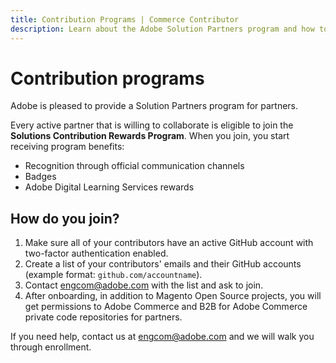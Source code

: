 ```yaml
---
title: Contribution Programs | Commerce Contributor
description: Learn about the Adobe Solution Partners program and how to join.
---
```


# Contribution programs

Adobe is pleased to provide a Solution Partners program for partners.

Every active partner that is willing to collaborate is eligible to join the **Solutions Contribution Rewards Program**.
When you join, you start receiving program benefits:

-  Recognition through official communication channels
-  Badges
-  Adobe Digital Learning Services rewards

## How do you join?

1. Make sure all of your contributors have an active GitHub account with two-factor authentication enabled.
1. Create a list of your contributors' emails and their GitHub accounts (example format: `github.com/accountname`).
1. Contact [engcom@adobe.com](engcom@adobe.com) with the list and ask to join.
1. After onboarding, in addition to Magento Open Source projects, you will get permissions to Adobe Commerce and B2B for Adobe Commerce private code repositories for partners.

If you need help, contact us at [engcom@adobe.com](engcom@adobe.com) and we will walk you through enrollment.
